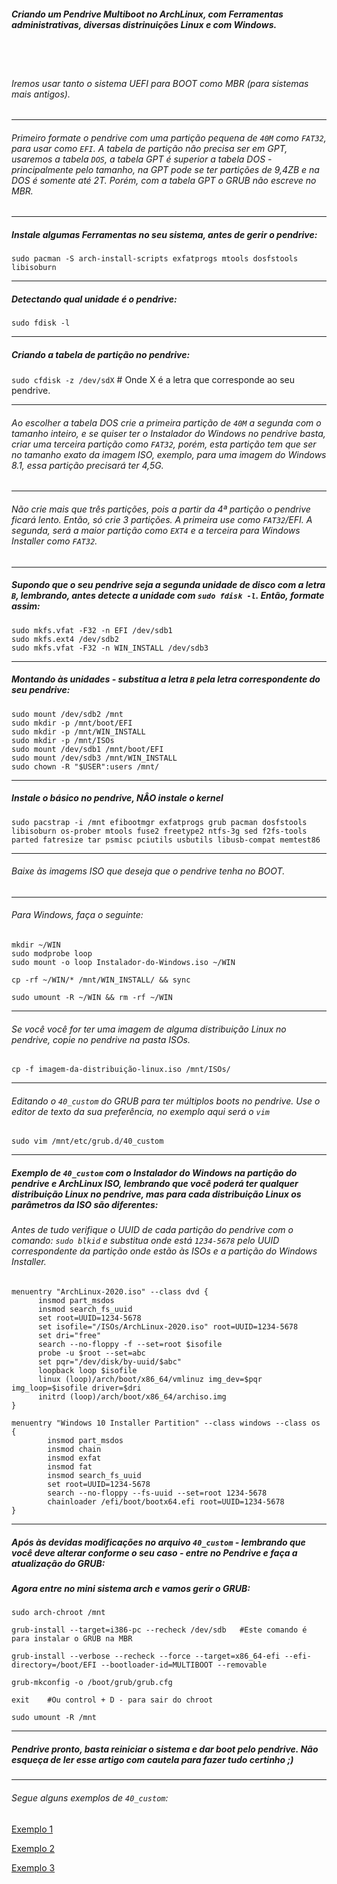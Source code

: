 ##### Criando um Pendrive Multiboot no ArchLinux, com Ferramentas administrativas, diversas distrinuições Linux e com Windows.
<br/>
<br/>

###### Iremos usar tanto o sistema UEFI para BOOT como MBR (para sistemas mais antigos).

----

###### Primeiro formate o pendrive com uma partição pequena de `40M` como `FAT32`, para usar como `EFI`. A tabela de partição não precisa ser em GPT, usaremos a tabela `DOS`, a tabela GPT é superior a tabela DOS - principalmente pelo tamanho, na GPT pode se ter partições de 9,4ZB e na DOS é somente até 2T. Porém, com a tabela GPT o GRUB não escreve no MBR.

----

##### Instale algumas Ferramentas no seu sistema, antes de gerir o pendrive:
`sudo pacman -S arch-install-scripts exfatprogs mtools dosfstools libisoburn`

----

##### Detectando qual unidade é o pendrive:
`sudo fdisk -l`

----

##### Criando a tabela de partição no pendrive:
`sudo cfdisk -z /dev/sdX` # Onde X é a letra que corresponde ao seu pendrive.

----

###### Ao escolher a tabela DOS crie a primeira partição de `40M` a segunda com o tamanho inteiro, e se quiser ter o Instalador do Windows no pendrive basta, criar uma terceira partição como `FAT32`, porém, esta partição tem que ser no tamanho exato da imagem ISO, exemplo, para uma imagem do Windows 8.1, essa partição precisará ter 4,5G.

----

###### Não crie mais que três partições, pois a partir da 4ª partição o pendrive ficará lento. Então, só crie 3 partições. A primeira use como `FAT32`/EFI. A segunda, será a maior partição como `EXT4` e a terceira para Windows Installer como `FAT32`.

----

##### Supondo que o seu pendrive seja a segunda unidade de disco com a letra `B`, lembrando, antes detecte a unidade com `sudo fdisk -l`. Então, formate assim:
```
sudo mkfs.vfat -F32 -n EFI /dev/sdb1
sudo mkfs.ext4 /dev/sdb2
sudo mkfs.vfat -F32 -n WIN_INSTALL /dev/sdb3
```

----

##### Montando às unidades - substitua a letra `B` pela letra correspondente do seu pendrive:
```
sudo mount /dev/sdb2 /mnt
sudo mkdir -p /mnt/boot/EFI
sudo mkdir -p /mnt/WIN_INSTALL
sudo mkdir -p /mnt/ISOs
sudo mount /dev/sdb1 /mnt/boot/EFI
sudo mount /dev/sdb3 /mnt/WIN_INSTALL
sudo chown -R "$USER":users /mnt/
```

----

##### Instale o básico no pendrive, NÂO instale o kernel
`sudo pacstrap -i /mnt efibootmgr exfatprogs grub pacman dosfstools libisoburn os-prober mtools fuse2 freetype2 ntfs-3g sed f2fs-tools parted fatresize tar psmisc pciutils usbutils libusb-compat memtest86`

----

###### Baixe às imagems ISO que deseja que o pendrive tenha no BOOT.

----

###### Para Windows, faça o seguinte:
```
mkdir ~/WIN
sudo modprobe loop
sudo mount -o loop Instalador-do-Windows.iso ~/WIN

cp -rf ~/WIN/* /mnt/WIN_INSTALL/ && sync

sudo umount -R ~/WIN && rm -rf ~/WIN
```

----

###### Se você você for ter uma imagem de alguma distribuição Linux no pendrive, copie no pendrive na pasta ISOs.
`cp -f imagem-da-distribuição-linux.iso /mnt/ISOs/`

----

###### Editando o `40_custom` do GRUB para ter múltiplos boots no pendrive. Use o editor de texto da sua preferência, no exemplo aqui será o `vim`

`sudo vim /mnt/etc/grub.d/40_custom`

----

##### Exemplo de `40_custom` com o Instalador do Windows na partição do pendrive e ArchLinux ISO, lembrando que você poderá ter qualquer distribuição Linux no pendrive, mas para cada distribuição Linux os parâmetros da ISO são diferentes:

###### Antes de tudo verifique o UUID de cada partição do pendrive com o comando: `sudo blkid` e substitua onde está `1234-5678` pelo UUID correspondente da partição onde estão às ISOs e a partição do Windows Installer.
```
menuentry "ArchLinux-2020.iso" --class dvd {
      insmod part_msdos
      insmod search_fs_uuid
      set root=UUID=1234-5678
      set isofile="/ISOs/ArchLinux-2020.iso" root=UUID=1234-5678
      set dri="free"
      search --no-floppy -f --set=root $isofile
      probe -u $root --set=abc
      set pqr="/dev/disk/by-uuid/$abc"
      loopback loop $isofile
      linux (loop)/arch/boot/x86_64/vmlinuz img_dev=$pqr img_loop=$isofile driver=$dri
      initrd (loop)/arch/boot/x86_64/archiso.img
}

menuentry "Windows 10 Installer Partition" --class windows --class os {
        insmod part_msdos
        insmod chain
        insmod exfat
        insmod fat
        insmod search_fs_uuid
        set root=UUID=1234-5678
        search --no-floppy --fs-uuid --set=root 1234-5678
        chainloader /efi/boot/bootx64.efi root=UUID=1234-5678
}
```

----

##### Após às devidas modificações no arquivo `40_custom` - lembrando que você deve alterar conforme o seu caso - entre no Pendrive e faça a atualização do GRUB:
##### Agora entre no mini sistema arch e vamos gerir o GRUB:
```
sudo arch-chroot /mnt

grub-install --target=i386-pc --recheck /dev/sdb   #Este comando é para instalar o GRUB na MBR

grub-install --verbose --recheck --force --target=x86_64-efi --efi-directory=/boot/EFI --bootloader-id=MULTIBOOT --removable

grub-mkconfig -o /boot/grub/grub.cfg

exit    #Ou control + D - para sair do chroot

sudo umount -R /mnt
```

----

##### Pendrive pronto, basta reiniciar o sistema e dar boot pelo pendrive. Não esqueça de ler esse artigo com cautela para fazer tudo certinho ;)

----

###### Segue alguns exemplos de `40_custom`:
[Exemplo 1](https://github.com/felipefacundes/MultiBoot/blob/main/40_custom)

[Exemplo 2](https://github.com/felipefacundes/MultiBoot/blob/main/exemplos/40_custom.exemplo.2)

[Exemplo 3](https://github.com/felipefacundes/MultiBoot/blob/main/exemplos/40_custom.exemplo.3.diversos)
